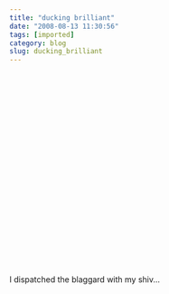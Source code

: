 ```yaml
---
title: "ducking brilliant"
date: "2008-08-13 11:30:56"
tags: [imported]
category: blog
slug: ducking_brilliant
---
```


<object width="425" height="344"><param name="movie" value="https://www.youtube.com/v/6hcoT6yxFoU&hl=en&fs=1"></param><param name="allowFullScreen" value="true"></param><embed src="https://www.youtube.com/v/6hcoT6yxFoU&hl=en&fs=1" type="application/x-shockwave-flash" allowfullscreen="true" width="425" height="344"></embed></object>

I dispatched the blaggard with my shiv...
